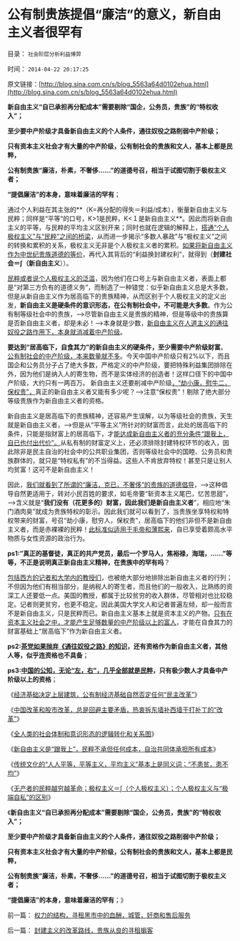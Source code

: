 # 公有制贵族提倡“廉洁”的意义，新自由主义者很罕有

目录： `社会阶层分析利益博羿` 

时间： `2014-04-22 20:17:25` 

原文链接：[http://blog.sina.com.cn/s/blog_5563a64d0102ehua.html](http://blog.sina.com.cn/s/blog_5563a64d0102ehua.html)

**新自由主义“自已承担再分配成本”需要剔除“国企，公务员，贵族”的“特权收入”；**

**至少要中产阶级才具备新自由主义的个人条件，通往奴役之路削弱中产阶级；**

**只有资本主义社会才有大量的中产阶级，公有制社会的贵族和文人，基本上都是民粹，**

**公有制贵族“廉洁，朴素，不奢侈……”的道德号召，相当于试图切割于极权主义者；**

**“提倡廉洁”的本身，意味着廉洁的罕有**；

通过个人利益在其主张的**（K=再分配的得失＝利益/成本），衡量新自由主义与民粹；同样是“平等”的口号，K>1是民粹，K<１是新自由主义**。因此而将新自由主义的平等，与民粹的平均主义区别开来；同时也就在逻辑的解释上，[搭通“个人极权主义”与“民粹”之间的桥梁](../../../2014/4/21/无产者的民粹,越穷越革命的“个体极权主义者”.md)，从而进一步揭示“多数人暴政”与“极权主义”之间的转换和累积的关系，极权主义无非是个人极权主义者的累积。[如果将新自由主义作为中世纪贵族道德的等价](../../../2014/4/19/经济学家必须深入理解封建的道德.md)，再代入其背后的“利益换封建权利”，就得到（**封建社会＝∫（新自由主义**））。

[民粹或者说个人极权主义的泛滥](../../../2013/5/20/哈耶克知识定理，哲学的起源，个人极权主义者.md)，因为他们在口号上与新自由主义者，表面上都是“对第三方负有的道德义务”，而制造了一种错觉：似乎新自由主义总是大多数，但是从新自由主义作为居高临下的贵族精神，从而区别于个人极权主义的定义出发，**新自由主义是硬条件的意识形态，在公有制社会中，不可能是大多数**。作为公有制等级社会中的贵族，——>尽管新自由主义是贵族的精神，但是等级中的贵族算是否新自由主义者，却是未必！——>本身就是少数，[新自由主义在人道主义的通往奴役之路作用下，本身就消减着中产阶级](../../../2014/1/26/天主教社会主义与大宪章针锋相对，及南美和马克思主义.md)。

**要达到“居高临下，自食其力”的新自由主义的硬条件，至少需要中产阶级财富**。[公有制社会的中产阶级，本来数量就不多](../../../2009/8/26/大部分实务公务员薪水并不高.md)。今天中国中产阶级只有2%以下，而且国企和公务员分子占了绝大多数，严格定义的中产阶级，要把特殊利益集团排除在外，因为他们是纳入人的寄生物，而不是实体经济的创造者！这样口径下的中国中产阶级，大约只有一两百万。
新自由主义还要削减中产阶级[，“劫小康，慰牛二，保权贵”，](../../../2009/10/13/两千年社稷延寿之九字真言.md)真正的新自由主义者又能有多少呢？——>注意“保权贵”！剔除了绝大部分等级贵族作为新自由主义者的资格。

新自由主义是居高临下的贵族精神，还容易产生误解，以为等级社会的贵族，天生就是新自由主义者，——>但是从“平等主义”所针对的财富而言，此处的居高临下的条件，只能是指财富上的居高临下，才[能达成新自由主义者的充分条件“跟我上，自已也付出代价”。](../../../2014/4/19/民粹与新自由主义及民主的关联和区别.md)从私有制的财富定义上，还必须排除封建特权环节的收入，因此除非是民主自治的社会中的公共职业集团，否则等级社会中的国睦、公务员和贵族群体的，就只是“特权私有”的不当得益。这些人不肯放弃特权！甚至只是让别人均贫富！这可不是新自由主义！

因此，[我们就看到了所谓的“廉洁，克已，不奢侈”的贵族的道德倡导](../../../2010/9/7/奥勒良路线，廉政无法挽救罗马.md)，——>这种倡导自然更适用于，转对小民百姓的要求，如毛帝要“斩资本主义尾巴，忆苦思甜”，——>含义就是“**我们没有（花更多的）财富，因此我们是新自由主义者**”，相应地“朱门酒肉臭”就成为贵族特权的彰示。因此我们就可以看到了，当贵族坐享特权和特权带来的财富，号召“劫小康，慰穷人，保权贵”，居高临下的他们非但不是新自由主义者，而是赤裸裸的民粹！[此标准似适用于毛帝和薄熙来](../../../2009/10/11/可以定制的打黑.md)，自已享受着颇高水平物质与女性资源的政治行为。

**ps1:”真正的基督徒，真正的共产党员，最后一个罗马人，焦裕禄，海瑞，……”等等，不正是说明真正新自由主义精神，在贵族中的罕有吗**？

[包括西方的记者和大学内的教授们](../../../2014/4/9/普沃斯教授《民主和市场》，冒充的数学和滥用的博弈论.md)，也被绝大部分地排除出新自由主义者的行列；不但因为他们有相当部分，是纳税人的寄生者，而且他们的一般收入，比熟练的资深工人还要低一点。美国的教授，都属于比较贫穷的收入群体，尽管相对也比较稳定。记者则更贫穷，也更不稳定。因此美国大学文人和记者普遍左倾，却一般而言不是新自由主义，只是民粹而已。新自由主义基本上就是资本主义的产物。[只有在资本主义社会之中，才能产生足够数量的中产阶级以上的富人](../../../2010/12/6/社会的崩溃都是“中产阶级的崩溃”直到人吃人！.md)，才能在自食其力的财富基础上“居高临下”作为新自由主义者。

**ps2:[茶党如果抛弃《通往奴役之路》的知识](../../../2011/10/17/茶党是极右吗？私有制是极右吗？中产阶级是极右吗？.md)，还有资格作为新自由主义者，其他人等，似乎连资格也不具备**；

**ps3:[中国的公知，无论“左，右”，几乎全部就是民粹](../../../2014/4/17/政府监管的宁左勿右的儿戏.md)，只有极少数人才具备中产阶级以上的资格**；

《[经济基础决定上层建筑，公有制经济基础自然否定任何“民主改革”](../../../2014/4/16/政改不是经济改革的必要条件，而且有害的概率非常高！.md)》

《[中国改革和股市改革，总是回避主要矛盾，热衷拆东墙补西墙于打补丁的“改革”](../../../2014/4/15/中国需要的不是政治改革，是真正而彻底的经济改革.md)》

《[全人类的社会体制和意识形态的逻辑转化和关系图](../../../2014/4/18/全人类的社会体制和意识形态的逻辑转化和关系图.md)》

《[新自由主义是“跟我上”，民粹不承但任何成本，自治共同体承担所有成本](../../../2014/4/19/民粹与新自由主义及民主的关联和区别.md)》

《[传统文化的“人人平等，平等主义，平均主义”基本上是同义词；“不患贫，患不均”](../../../2014/4/20/“人人平等”是基督教社会东传的病毒，以及平均主义的病灶.md)》

《[无产者的民粹越穷越革命；极权主义＝∫（个人极权主义）；个人极权主义与“极端自私”的区别](../../../2014/4/21/无产者的民粹,越穷越革命的“个体极权主义者”.md)》

《**新自由主义“自已承担再分配成本”需要剔除“国企，公务员，贵族”的“特权收入”；**

**至少要中产阶级才具备新自由主义的个人条件，通往奴役之路削弱中产阶级；**

**只有资本主义社会才有大量的中产阶级，公有制社会的贵族和文人，基本上都是民粹，**

**公有制贵族“廉洁，朴素，不奢侈……”的道德号召，相当于试图切割于极权主义者；**

**“提倡廉洁”的本身，意味着廉洁的罕有**；》

前一篇： [权力的结构，寻租黑市中的血酬，城管，奸商和售后服务](../../../2014/4/23/权力的结构，寻租黑市中的血酬，城管，奸商和售后服务.md)

后一篇： [封建主义的改革路线，贵族从良的寻租掮客](../../../2014/4/22/封建主义的改革路线，贵族从良的寻租掮客.md)

